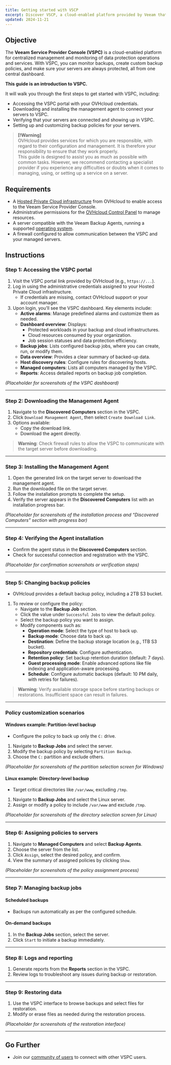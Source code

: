 ```yaml
---
title: Getting started with VSCP
excerpt: Discover VSCP, a cloud-enabled platform provided by Veeam that helps you manage backups and data protection.
updated: 2024-11-21
---
```

## Objective

The **Veeam Service Provider Console (VSPC)** is a cloud-enabled platform for centralized management and monitoring of data protection operations and services. With VSPC, you can monitor backups, create custom backup policies, and make sure your servers are always protected, all from one central dashboard.

**This guide is an introduction to VSPC.** 

It will walk you through the first steps to get started with VSPC, including:

- Accessing the VSPC portal with your OVHcloud credentials.  
- Downloading and installing the management agent to connect your servers to VSPC.  
- Verifying that your servers are connected and showing up in VSPC.  
- Setting up and customizing backup policies for your servers.

> **[!Warning]**  
> OVHcloud provides services for which you are responsible, with regard to their configuration and management. It is therefore your responsibility to ensure that they work properly.  
> This guide is designed to assist you as much as possible with common tasks. However, we recommend contacting a specialist provider if you experience any difficulties or doubts when it comes to managing, using, or setting up a service on a server.
>
## Requirements
- A [Hosted Private Cloud infrastructure](https://www.ovhcloud.com) from OVHcloud to enable access to the Veeam Service Provider Console.
- Administrative permissions for the [OVHcloud Control Panel](https://www.ovhcloud.com/control-panel) to manage resources.
- A server compatible with the Veeam Backup Agents, running a supported [operating system](https://helpcenter.veeam.com).
- A firewall configured to allow communication between the VSPC and your managed servers.

## Instructions

### Step 1: Accessing the VSPC portal
1. Visit the VSPC portal link provided by OVHcloud (e.g., `https://...`).
2. Log in using the administrative credentials assigned to your Hosted Private Cloud infrastructure.
   - If credentials are missing, contact OVHcloud support or your account manager.
3. Upon login, you’ll see the VSPC dashboard. Key elements include:
   - **Active alarms**: Manage predefined alarms and customize them as needed.
   - **Dashboard overview**: Displays:
     - Protected workloads in your backup and cloud infrastructures.
     - Cloud resources consumed by your organization.
     - Job session statuses and data protection efficiency.
   - **Backup jobs**: Lists configured backup jobs, where you can create, run, or modify them.
   - **Data overview**: Provides a clear summary of backed-up data.
   - **Host discovery rules**: Configure rules for discovering hosts.
   - **Managed computers**: Lists all computers managed by the VSPC.
   - **Reports**: Access detailed reports on backup job completion.

*(Placeholder for screenshots of the VSPC dashboard)*

---

### Step 2: Downloading the Management Agent
1. Navigate to the **Discovered Computers** section in the VSPC.
2. Click `Download Management Agent`, then select `Create Download Link`.
3. Options available:
   - Copy the download link.
   - Download the agent directly.

> **Warning**: Check firewall rules to allow the VSPC to communicate with the target server before downloading.

---

### Step 3: Installing the Management Agent
1. Open the generated link on the target server to download the management agent.
2. Run the downloaded file on the target server.
3. Follow the installation prompts to complete the setup.
4. Verify the server appears in the **Discovered Computers** list with an installation progress bar.

*(Placeholder for screenshots of the installation process and “Discovered Computers” section with progress bar)*

---

### Step 4: Verifying the Agent installation
- Confirm the agent status in the **Discovered Computers** section.
- Check for successful connection and registration with the VSPC.

*(Placeholder for confirmation screenshots or verification steps)*

---

### Step 5: Changing backup policies
- OVHcloud provides a default backup policy, including a 2TB S3 bucket.
1. To review or configure the policy:
   - Navigate to the **Backup Job** section.
   - Click the value under `Successful Jobs` to view the default policy.
   - Select the backup policy you want to assign.
   - Modify components such as:
     - **Operation mode**: Select the type of host to back up.
     - **Backup mode**: Choose data to back up.
     - **Destination**: Define the backup storage location (e.g., 1TB S3 bucket).
     - **Repository credentials**: Configure authentication.
     - **Retention policy**: Set backup retention duration (default: 7 days).
     - **Guest processing mode**: Enable advanced options like file indexing and application-aware processing.
     - **Schedule**: Configure automatic backups (default: 10 PM daily, with retries for failures).

> **Warning**: Verify available storage space before starting backups or restorations. Insufficient space can result in failures.

---

### Policy customization scenarios

#### **Windows example: Partition-level backup**
- Configure the policy to back up only the `C:` drive.
1. Navigate to **Backup Jobs** and select the server.
2. Modify the backup policy by selecting `Partition Backup`.
3. Choose the `C:` partition and exclude others.

*(Placeholder for screenshots of the partition selection screen for Windows)*

#### **Linux example: Directory-level backup**
- Target critical directories like `/var/www`, excluding `/tmp`.
1. Navigate to **Backup Jobs** and select the Linux server.
2. Assign or modify a policy to include `/var/www` and exclude `/tmp`.

*(Placeholder for screenshots of the directory selection screen for Linux)*

---

### Step 6: Assigning policies to servers
1. Navigate to **Managed Computers** and select **Backup Agents**.
2. Choose the server from the list.
3. Click `Assign`, select the desired policy, and confirm.
4. View the summary of assigned policies by clicking `Show`.

*(Placeholder for screenshots of the policy assignment process)*

---

### Step 7: Managing backup jobs

#### **Scheduled backups**
- Backups run automatically as per the configured schedule.

#### **On-demand backups**
1. In the **Backup Jobs** section, select the server.
2. Click `Start` to initiate a backup immediately.

---

### Step 8: Logs and reporting
1. Generate reports from the **Reports** section in the VSPC.
2. Review logs to troubleshoot any issues during backup or restoration.

---

### Step 9: Restoring data
1. Use the VSPC interface to browse backups and select files for restoration.
2. Modify or erase files as needed during the restoration process.

*(Placeholder for screenshots of the restoration interface)*

---

## Go Further
- Join our [community of users](https://community.ovhcloud.com) to connect with other VSPC users.


